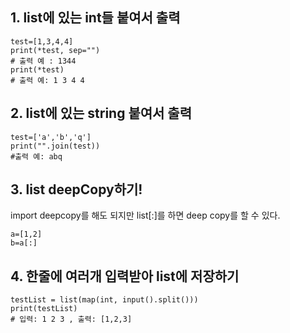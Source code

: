## 1. list에 있는 int들 붙여서 출력
```
test=[1,3,4,4]
print(*test, sep="")
# 출력 예 : 1344
print(*test)
# 출력 예: 1 3 4 4
```

## 2. list에 있는 string 붙여서 출력

```
test=['a','b','q']
print("".join(test))
#출력 예: abq
```

## 3. list deepCopy하기!
import deepcopy를 해도 되지만 list[:]를 하면 deep copy를 할 수 있다.
```
a=[1,2]
b=a[:]
```
## 4. 한줄에 여러개 입력받아 list에 저장하기
```
testList = list(map(int, input().split()))
print(testList)
# 입력: 1 2 3 , 출력: [1,2,3]
```
